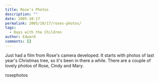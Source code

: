 ```yaml
---
title: Rose's Photos
description: ""
date: 2005-10-17
permalink: 2005/10/17/roses-photos/
tags:
  - Days with the Children
author: Edward
comments: []
---
```


Just had a film from Rose\'s camera developed. It starts with photos of
last year\'s Christmas tree, so it\'s been in there a while. There are a
couple of lovely photos of Rose, Cindy and Mary.

<wpg2>rosephotos</wpg2>


